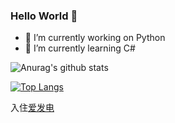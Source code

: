 ### Hello World 👋

- 🔭 I’m currently working on Python
- 🌱 I’m currently learning C#

![Anurag's github stats](https://github-readme-stats-git-master-littlenightmare.vercel.app/api?username=LittleNightmare&show_icons=true&count_private=true)

[![Top Langs](https://github-readme-stats-git-master-littlenightmare.vercel.app/api/top-langs/?username=LittleNightmare&hide=javascript,html,css)](https://github.com/LittleNightmare/github-readme-stats)

入住[爱发电](https://afdian.com/a/LittleNightmare)

<!--
**LittleNightmare/LittleNightmare** is a ✨ _special_ ✨ repository because its `README.md` (this file) appears on your GitHub profile.

Here are some ideas to get you started:

- 🔭 I’m currently working on ...
- 🌱 I’m currently learning ...
- 👯 I’m looking to collaborate on ...
- 🤔 I’m looking for help with ...
- 💬 Ask me about ...
- 📫 How to reach me: ...
- 😄 Pronouns: ...
- ⚡ Fun fact: ...
-->
